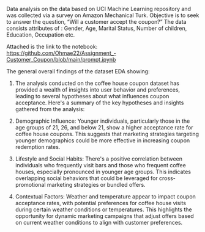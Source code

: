 Data analysis on the data based on UCI Machine Learning repository and was collected via a survey on Amazon Mechanical Turk.
Objective is to seek to answer the question, “Will a customer accept the coupon?”
The data consists attributes of : Gender, Age, Marital Status, Number of children, Education, Occupation etc.

Attached is the link to the notebook: https://github.com/Ohmae22/Assignment_-Customer_Coupon/blob/main/prompt.ipynb

The general overall findings of the dataset EDA showing:

1. The analysis conducted on the coffee house coupon dataset has provided a wealth of insights into user behavior and preferences, leading to several hypotheses about what influences coupon acceptance. Here's a summary of the key hypotheses and insights gathered from the analysis:

2. Demographic Influence: Younger individuals, particularly those in the age groups of 21, 26, and below 21, show a higher acceptance rate for coffee house coupons. This suggests that marketing strategies targeting younger demographics could be more effective in increasing coupon redemption rates.

3. Lifestyle and Social Habits: There's a positive correlation between individuals who frequently visit bars and those who frequent coffee houses, especially pronounced in younger age groups. This indicates overlapping social behaviors that could be leveraged for cross-promotional marketing strategies or bundled offers.

4. Contextual Factors: Weather and temperature appear to impact coupon acceptance rates, with potential preferences for coffee house visits during certain weather conditions or temperatures. This highlights the opportunity for dynamic marketing campaigns that adjust offers based on current weather conditions to align with customer preferences.






